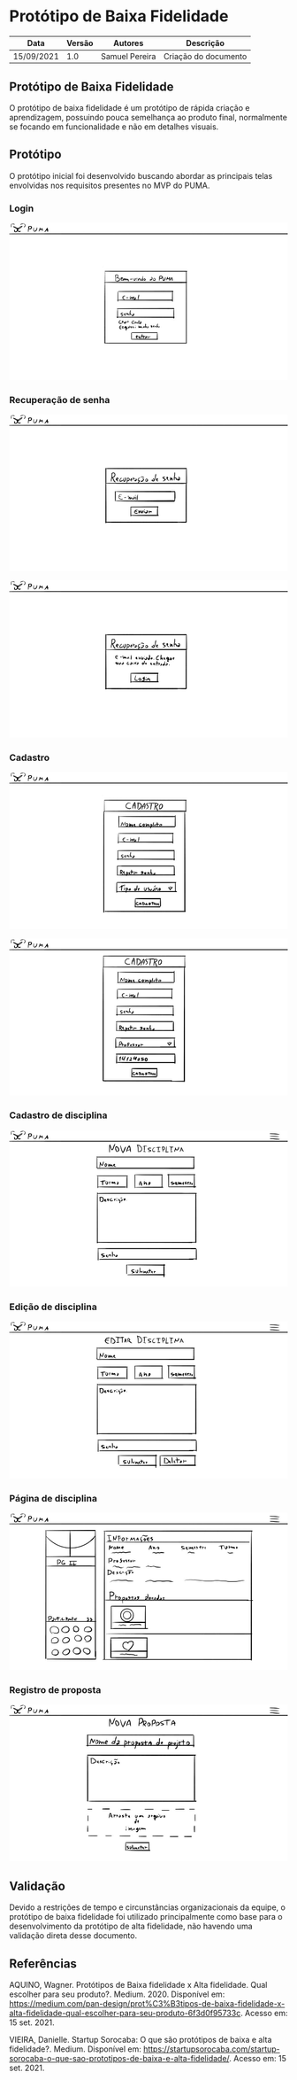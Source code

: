 # Protótipo de Baixa Fidelidade
| Data | Versão | Autores | Descrição |
|--|--|--|--|
| 15/09/2021 | 1.0 | Samuel Pereira | Criação do documento |

## Protótipo de Baixa Fidelidade

O protótipo de baixa fidelidade é um protótipo de rápida criação e aprendizagem, possuindo pouca semelhança ao produto final, normalmente se focando em funcionalidade e não em detalhes visuais.

## Protótipo
O protótipo inicial foi desenvolvido buscando abordar as principais telas envolvidas nos requisitos presentes no MVP do PUMA.

### Login
![](../assets/prototipo-baixa/login.jpg)

### Recuperação de senha
![](../assets/prototipo-baixa/senha-1.jpg)

![](../assets/prototipo-baixa/senha-2.jpg)

### Cadastro
![](../assets/prototipo-baixa/cadastro-1.jpg)

![](../assets/prototipo-baixa/cadastro-2.jpg)

### Cadastro de disciplina
![](../assets/prototipo-baixa/nova-disciplina.jpg)

### Edição de disciplina
![](../assets/prototipo-baixa/deletar-disciplina.jpg)

### Página de disciplina
![](../assets/prototipo-baixa/disciplina.jpg)

### Registro de proposta
![](../assets/prototipo-baixa/nova-proposta.jpg)

## Validação

Devido a restrições de tempo e circunstâncias organizacionais da equipe, o protótipo de baixa fidelidade foi utilizado principalmente como base para o desenvolvimento da protótipo de alta fidelidade, não havendo uma validação direta desse documento.

## Referências
AQUINO, Wagner. Protótipos de Baixa fidelidade x Alta fidelidade. Qual escolher para seu produto?. Medium. 2020. Disponível em: https://medium.com/pan-design/prot%C3%B3tipos-de-baixa-fidelidade-x-alta-fidelidade-qual-escolher-para-seu-produto-6f3d0f95733c. Acesso em: 15 set. 2021. <br>

VIEIRA, Danielle. Startup Sorocaba: O que são protótipos de baixa e alta fidelidade?. Medium. Disponível em: https://startupsorocaba.com/startup-sorocaba-o-que-sao-prototipos-de-baixa-e-alta-fidelidade/. Acesso em: 15 set. 2021.
